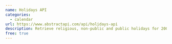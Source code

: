 ```yaml
---
name: Holidays API
categories:
  - calendar
url: https://www.abstractapi.com/api/holidays-api
description: Retrieve religious, non-public and public holidays for 200+ countries worldwide and for any specific year
free: true
---
```

